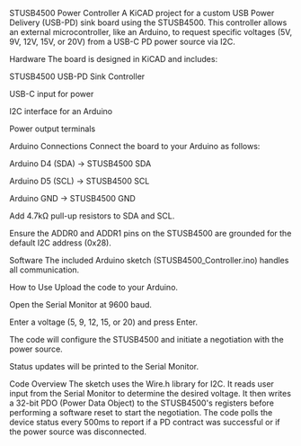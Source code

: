 STUSB4500 Power Controller
A KiCAD project for a custom USB Power Delivery (USB-PD) sink board using the STUSB4500. This controller allows an external microcontroller, like an Arduino, to request specific voltages (5V, 9V, 12V, 15V, or 20V) from a USB-C PD power source via I2C.

Hardware
The board is designed in KiCAD and includes:

STUSB4500 USB-PD Sink Controller

USB-C input for power

I2C interface for an Arduino

Power output terminals

Arduino Connections
Connect the board to your Arduino as follows:

Arduino D4 (SDA) → STUSB4500 SDA

Arduino D5 (SCL) → STUSB4500 SCL

Arduino GND → STUSB4500 GND

Add 4.7kΩ pull-up resistors to SDA and SCL.

Ensure the ADDR0 and ADDR1 pins on the STUSB4500 are grounded for the default I2C address (0x28).

Software
The included Arduino sketch (STUSB4500_Controller.ino) handles all communication.

How to Use
Upload the code to your Arduino.

Open the Serial Monitor at 9600 baud.

Enter a voltage (5, 9, 12, 15, or 20) and press Enter.

The code will configure the STUSB4500 and initiate a negotiation with the power source.

Status updates will be printed to the Serial Monitor.

Code Overview
The sketch uses the Wire.h library for I2C. It reads user input from the Serial Monitor to determine the desired voltage. It then writes a 32-bit PDO (Power Data Object) to the STUSB4500's registers before performing a software reset to start the negotiation. The code polls the device status every 500ms to report if a PD contract was successful or if the power source was disconnected.
